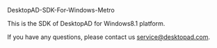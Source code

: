 DesktopAD-SDK-For-Windows-Metro

This is the SDK of DesktopAD for Windows8.1 platform. 

If you have any questions, please contact us service@desktopad.com.
